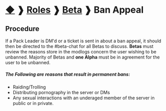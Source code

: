 # [◆](/../../) ❱ [Roles](/Roles) ❱ [Beta](/Beta) ❱ Ban Appeal

## Procedure
If a Pack Leader is DM'd or a ticket is sent in about a ban appeal, it should then be directed to the #beta-chat for all Betas to discuss. **Betas** must review the reasons store in the modlogs concern the user wishing to be unbanned. Majority of Betas and **one Alpha** must be in agreement for the user to be unbanned. 

##### The Following are reasons that result in permanent bans:
* Raiding/Trolling
* Distributing pornography in the server or DMs
* Any sexual interactions with an underaged member of the server in public or in private.

<!-- TAGS --> <!-- Ban Appeal Beta Betas -->
